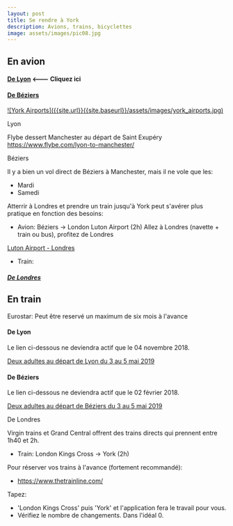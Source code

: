 ```yaml
---
layout: post
title: Se rendre à York 
description: Avions, trains, bicyclettes
image: assets/images/pic08.jpg
---
```


## En avion

#### [De Lyon](#avion-lyon) <--- Cliquez ici
#### [De Béziers](#avion-beziers)

<a href='https://www.google.co.uk/maps/search/international+airports+near+York/@53.9761599,-1.6333861,9z/data=!4m3!2m2!5m1!10e2' target='_blank' rel='noopener noreferrer'>
![York Airports]({{site.url}}{{site.baseurl}}/assets/images/york_airports.jpg)
</a>

<a name="avion-lyon">Lyon</a>

Flybe dessert Manchester au départ de Saint Exupéry
https://www.flybe.com/lyon-to-manchester/

<a name="avion-beziers">Béziers</a>

Il y a bien un vol direct de Béziers à Manchester, mais il ne vole que les:
- Mardi
- Samedi

Atterrir à Londres et prendre un train jusqu'à York peut s'avérer plus pratique en fonction des besoins:

* Avion: Béziers -> London Luton Airport (2h)
Allez à Londres (navette + train ou bus), profitez de Londres
<a href='https://www.london-luton.co.uk/to-and-from-lla'>
Luton Airport - Londres
</a>

* Train: 
##### [De Londres](#train-londres)

## En train

Eurostar: 
Peut être reservé un maximum de six mois à l'avance

#### De Lyon

Le lien ci-dessous ne deviendra actif que le 04 novembre 2018.

<a href='https://booking.eurostar.com/fr-fr/train-search/standard/8772319/7015400?adult=2&outbound-date=2019-05-03&inbound-date=2019-05-05'>
Deux adultes au départ de Lyon du 3 au 5 mai 2019
</a>

#### De Béziers

Le lien ci-dessous ne deviendra actif que le 02 février 2018.

<a href='https://booking.eurostar.com/fr-fr/train-search/standard/8778100/7015400?adult=2&outbound-date=2019-05-03&inbound-date=2019-05-05'>
Deux adultes au départ de Béziers du 3 au 5 mai 2019
</a>

<a name="train-londres">De Londres</a>

Virgin trains et Grand Central offrent des trains directs qui prennent entre 1h40 et 2h.
* Train: London Kings Cross -> York (2h)

Pour réserver vos trains à l'avance (fortement recommandé):
* https://www.thetrainline.com/

Tapez: 

* 'London Kings Cross' puis 'York' et l'application fera le travail pour vous.
* Vérifiez le nombre de changements. Dans l'idéal 0.
 
 <img src="{{site.url}}{{site.baseurl}}/assets/images/train.png" alt="" />
